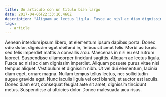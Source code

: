 ```yaml
---
title: Un articulo con un titulo bien largo
date: 2017-04-05T22:33:16.460Z
description: "Aliquam ac lectus ligula. Fusce ac nisl ac diam dignissim imperdiet."
tags:
  - article
---
```


Aenean interdum ipsum libero, at elementum ipsum dapibus porta. Donec odio dolor, dignissim eget eleifend in, finibus sit amet felis. Morbi ac turpis sed felis imperdiet mattis a convallis arcu. Maecenas in nisi eu est rutrum laoreet. Suspendisse ullamcorper tincidunt sagittis. Aliquam ac lectus ligula. Fusce ac nisl ac diam dignissim imperdiet. Aliquam posuere purus vitae nisi tempus aliquet. Vestibulum et dignissim nibh. Ut vel dui elementum, lacinia diam eget, ornare magna. Nullam tempus tellus lectus, nec sollicitudin augue gravida eget. Nunc iaculis ligula vel orci blandit, et auctor est iaculis. Donec diam erat, consequat feugiat ante sit amet, dignissim tincidunt metus. Suspendisse at ultricies dolor. Donec malesuada arcu risus.
